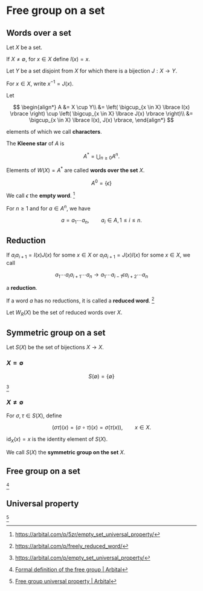# Free group on a set

## Words over a set

Let $X$ be a set.

If $X \neq \emptyset$, for $x \in X$ define $I(x)=x$.

Let $Y$ be a set disjoint from $X$ for which there is a bijection $J:X \to Y$.

For $x \in X$, write $x^{-1} = J(x)$.

Let

$$
\begin{align*}
A &= X \cup Y\\
&= \left( \bigcup_{x \in X} \lbrace I(x) \rbrace \right) \cup \left( \bigcup_{x \in X} \lbrace J(x) \rbrace \right)\\
&= \bigcup_{x \in X} \lbrace I(x), J(x) \rbrace,
\end{align*}
$$

elements of which we call **characters**.

The **Kleene star** of $A$ is

$$
A^* = \bigcup_{n \geq 0} A^n.
$$

Elements of $W(X)=A^*$ are called **words over the set** $X$.

$$
A^0 = \lbrace \epsilon \rbrace
$$

We call $\epsilon$ the **empty word**. [^1]

[^1]: <https://arbital.com/p/5zr/empty_set_universal_property/>

For $n \geq 1$ and for  $a \in A^n$, we have

$$
a = a_1 \cdots a_n, \qquad a_i \in A, 1 \leq i \leq n.
$$

## Reduction

If $a_i a_{i+1} = I(x)J(x)$ for some $x \in X$
or $a_i a_{i+1} = J(x)I(x)$ for some $x \in X$,
we call

$$
a_1 \cdots a_i a_{i+1} \cdots a_n \longrightarrow a_1 \cdots a_{i-1} \epsilon a_{i+2} \cdots a_n 
$$

a **reduction**.

If a word $a$ has no reductions, it is called a **reduced word**. [^2]

[^2]: <https://arbital.com/p/freely_reduced_word/>

Let $W_R(X)$ be the set of reduced words over $X$.

## Symmetric group on a set
Let $S(X)$ be the set of bijections $X \to X$.

### $X = \emptyset$

$$S(\emptyset) = \lbrace \emptyset \rbrace$$

[^5]

[^5]: <https://arbital.com/p/empty_set_universal_property/>

### $X \neq \emptyset$

For $\sigma, \tau \in S(X)$, define

$$
(\sigma \tau)(x) = (\sigma \circ \tau)(x) = \sigma(\tau(x)),\qquad x \in X.
$$

$\mathrm{id}_X(x)=x$ is the identity element of $S(X)$.

We call $S(X)$ the **symmetric group on the set** $X$.

## Free group on a set



[^3]

[^3]: [Formal definition of the free group \| Arbital](https://arbital.com/p/free_group/?l=5s1)



## Universal property


[^4]

[^4]: [Free group universal property \| Arbital](https://arbital.com/p/free_group/?l=6gd)
